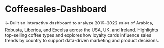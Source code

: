 # Coffeesales-Dashboard
☕ Built an interactive dashboard to analyze 2019–2022 sales of Arabica, Robusta, Liberica, and Excelsa across the USA, UK, and Ireland. Highlights top-selling coffee types and explores how loyalty cards influence sales trends by country to support data-driven marketing and product decisions.
